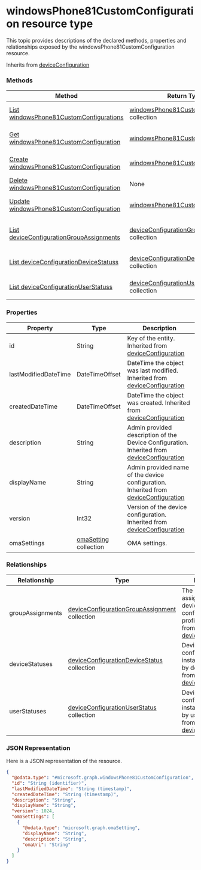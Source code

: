 # windowsPhone81CustomConfiguration resource type

This topic provides descriptions of the declared methods, properties and relationships exposed by the windowsPhone81CustomConfiguration resource.

Inherits from [deviceConfiguration](../resources/deviceConfiguration.md)

### Methods
|Method|Return Type|Description|
|---|---|---|
|[List windowsPhone81CustomConfigurations](../api/windowsPhone81CustomConfiguration_list.md)|[windowsPhone81CustomConfiguration](../resources/windowsPhone81CustomConfiguration.md) collection|List properties and relationships of the [windowsPhone81CustomConfiguration](../resources/windowsPhone81CustomConfiguration.md) objects.|
|[Get windowsPhone81CustomConfiguration](../api/windowsPhone81CustomConfiguration_get.md)|[windowsPhone81CustomConfiguration](../resources/windowsPhone81CustomConfiguration.md)|Read properties and relationships of the [windowsPhone81CustomConfiguration](../resources/windowsPhone81CustomConfiguration.md) object.|
|[Create windowsPhone81CustomConfiguration](../api/windowsPhone81CustomConfiguration_create.md)|[windowsPhone81CustomConfiguration](../resources/windowsPhone81CustomConfiguration.md)|Create a new [windowsPhone81CustomConfiguration](../resources/windowsPhone81CustomConfiguration.md) object.|
|[Delete windowsPhone81CustomConfiguration](../api/windowsPhone81CustomConfiguration_delete.md)|None|Deletes a [windowsPhone81CustomConfiguration](../resources/windowsPhone81CustomConfiguration.md).|
|[Update windowsPhone81CustomConfiguration](../api/windowsPhone81CustomConfiguration_update.md)|[windowsPhone81CustomConfiguration](../resources/windowsPhone81CustomConfiguration.md)|Update the properties of a [windowsPhone81CustomConfiguration](../resources/windowsPhone81CustomConfiguration.md) object.|
|[List deviceConfigurationGroupAssignments](../api/windowsPhone81CustomConfiguration_list_deviceConfigurationGroupAssignment.md)|[deviceConfigurationGroupAssignment](../resources/deviceConfigurationGroupAssignment.md) collection|Get the deviceConfigurationGroupAssignments from the groupAssignments navigation property.|
|[List deviceConfigurationDeviceStatuss](../api/windowsPhone81CustomConfiguration_list_deviceConfigurationDeviceStatus.md)|[deviceConfigurationDeviceStatus](../resources/deviceConfigurationDeviceStatus.md) collection|Get the deviceConfigurationDeviceStatuss from the deviceStatuses navigation property.|
|[List deviceConfigurationUserStatuss](../api/windowsPhone81CustomConfiguration_list_deviceConfigurationUserStatus.md)|[deviceConfigurationUserStatus](../resources/deviceConfigurationUserStatus.md) collection|Get the deviceConfigurationUserStatuss from the userStatuses navigation property.|

### Properties
|Property|Type|Description|
|---|---|---|
|id|String|Key of the entity. Inherited from [deviceConfiguration](../resources/deviceConfiguration.md)|
|lastModifiedDateTime|DateTimeOffset|DateTime the object was last modified. Inherited from [deviceConfiguration](../resources/deviceConfiguration.md)|
|createdDateTime|DateTimeOffset|DateTime the object was created. Inherited from [deviceConfiguration](../resources/deviceConfiguration.md)|
|description|String|Admin provided description of the Device Configuration. Inherited from [deviceConfiguration](../resources/deviceConfiguration.md)|
|displayName|String|Admin provided name of the device configuration. Inherited from [deviceConfiguration](../resources/deviceConfiguration.md)|
|version|Int32|Version of the device configuration. Inherited from [deviceConfiguration](../resources/deviceConfiguration.md)|
|omaSettings|[omaSetting](../resources/omaSetting.md) collection|OMA settings.|

### Relationships
|Relationship|Type|Description|
|---|---|---|
|groupAssignments|[deviceConfigurationGroupAssignment](../resources/deviceConfigurationGroupAssignment.md) collection|The list of group assignments for the device configuration profile. Inherited from [deviceConfiguration](deviceConfiguration.md)|
|deviceStatuses|[deviceConfigurationDeviceStatus](../resources/deviceConfigurationDeviceStatus.md) collection|Device configuration installation stauts by device. Inherited from [deviceConfiguration](deviceConfiguration.md)|
|userStatuses|[deviceConfigurationUserStatus](../resources/deviceConfigurationUserStatus.md) collection|Device configuration installation stauts by user. Inherited from [deviceConfiguration](deviceConfiguration.md)|

### JSON Representation
Here is a JSON representation of the resource.
<!-- {
  "blockType": "resource",
  "keyProperty": "id",
  "@odata.type": "microsoft.graph.windowsPhone81CustomConfiguration"
}
-->
```json
{
  "@odata.type": "#microsoft.graph.windowsPhone81CustomConfiguration",
  "id": "String (identifier)",
  "lastModifiedDateTime": "String (timestamp)",
  "createdDateTime": "String (timestamp)",
  "description": "String",
  "displayName": "String",
  "version": 1024,
  "omaSettings": [
    {
      "@odata.type": "microsoft.graph.omaSetting",
      "displayName": "String",
      "description": "String",
      "omaUri": "String"
    }
  ]
}
```

